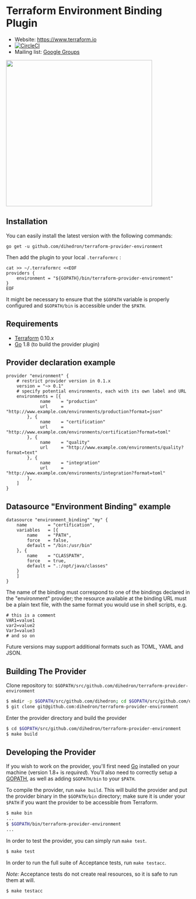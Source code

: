 # Terraform Environment Binding Plugin 

- Website: https://www.terraform.io
- [![CircleCI](https://circleci.com/gh/dihedron/terraform-provider-environment.svg?style=svg)](https://circleci.com/gh/dihedron/terraform-provider-environment)
- Mailing list: [Google Groups](http://groups.google.com/group/terraform-tool)

<img src="https://cdn.rawgit.com/hashicorp/terraform-website/master/content/source/assets/images/logo-hashicorp.svg" width="400px">

## Installation

You can easily install the latest version with the following commands:

```
go get -u github.com/dihedron/terraform-provider-environment
```

Then add the plugin to your local `.terraformrc` :

```
cat >> ~/.terraformrc <<EOF
providers {
    environment = "${GOPATH}/bin/terraform-provider-environment"
}
EOF
```
It might be  necessary to ensure that the `$GOPATH` variable is properly configured and `$GOPATH/bin` is accessible under the `$PATH`.

## Requirements

-	[Terraform](https://www.terraform.io/downloads.html) 0.10.x
-	[Go](https://golang.org/doc/install) 1.8 (to build the provider plugin)

## Provider declaration example

```
provider "environment" {
    # restrict provider version in 0.1.x
    version = "~> 0.1"
    # specify potential environments, each with its own label and URL
    environments = [{ 
             name    = "production"      
             url     = "http://www.example.com/environments/production?format=json"
        }, {
             name    = "certification"      
             url     = "http://www.example.com/environments/certification?format=toml"
        }, {
             name    = "quality"      
             url     = "http://www.example.com/environments/quality?format=text"
        }, {
             name    = "integration"      
             url     = "http://www.example.com/environments/integration?format=toml"
        },
    ]
}
```

## Datasource "Environment Binding" example

```
datasource "environment_binding" "my" {
    name        = "certification",
    variables   = [{
	    name    = "PATH",
	    force   = false,
	    default = "/bin:/usr/bin"
	}, {
	    name    = "CLASSPATH",
	    force   = true,
	    default = ".:/opt/java/classes"
	}
    ]
}	 
```

The name of the binding must correspond to one of the bindings declared in the "environment" provider; 
the resource available at the binding URL must be a plain text file, with the same format you would use in
shell scripts, e.g.
```
# this is a comment
VAR1=value1
var2=value2
Var3=value3
# and so on
```
Future versions may support additional formats such as TOML, YAML and JSON.

## Building The Provider

Clone repository to: `$GOPATH/src/github.com/dihedron/terraform-provider-environment`

```sh
$ mkdir -p $GOPATH/src/github.com/dihedron; cd $GOPATH/src/github.com/dihedron
$ git clone git@github.com:dihedron/terraform-provider-environment
```

Enter the provider directory and build the provider

```sh
$ cd $GOPATH/src/github.com/dihedron/terraform-provider-environment
$ make build
```

## Developing the Provider

If you wish to work on the provider, you'll first need [Go](http://www.golang.org) installed on your machine (version 1.8+ is *required*). You'll also need to correctly setup a [GOPATH](http://golang.org/doc/code.html#GOPATH), as well as adding `$GOPATH/bin` to your `$PATH`.

To compile the provider, run `make build`. This will build the provider and put the provider binary in the `$GOPATH/bin` directory; make sure it is under your `$PATH` if you want the provider to be accessible from Terraform.

```sh
$ make bin
...
$ $GOPATH/bin/terraform-provider-environment
...
```

In order to test the provider, you can simply run `make test`.

```sh
$ make test
```

In order to run the full suite of Acceptance tests, run `make testacc`.

*Note:* Acceptance tests do not create real resources, so it is safe to run them at will.

```sh
$ make testacc
```
